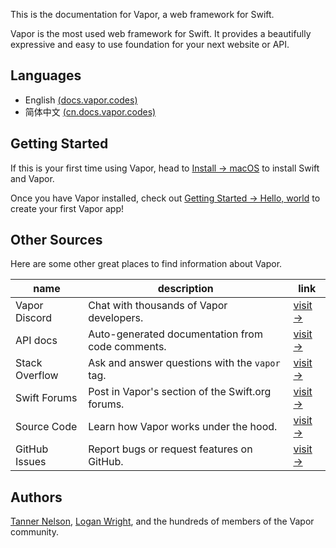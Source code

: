 This is the documentation for Vapor, a web framework for Swift.

Vapor is the most used web framework for Swift. It provides a beautifully expressive and easy to use foundation for your next website or API.

## Languages

- English [(docs.vapor.codes)](https://docs.vapor.codes)
- 简体中文 [(cn.docs.vapor.codes)](https://cn.docs.vapor.codes)

## Getting Started

If this is your first time using Vapor, head to [Install → macOS](install/macos.md) to install Swift and Vapor.

Once you have Vapor installed, check out [Getting Started → Hello, world](hello-world.md) to create your first Vapor app!

## Other Sources

Here are some other great places to find information about Vapor.

| name           | description                                      | link                                                            |
|----------------|--------------------------------------------------|-----------------------------------------------------------------|
| Vapor Discord  | Chat with thousands of Vapor developers.         | [visit &rarr;](https://vapor.team)                               |
| API docs       | Auto-generated documentation from code comments. | [visit &rarr;](https://api.vapor.codes)                          |
| Stack Overflow | Ask and answer questions with the `vapor` tag.   | [visit &rarr;](https://stackoverflow.com/questions/tagged/vapor) |
| Swift Forums  | Post in Vapor's section of the Swift.org forums.  | [visit &rarr;](https://forums.swift.org/c/related-projects/vapor)           |
| Source Code    | Learn how Vapor works under the hood.            | [visit &rarr;](https://github.com/vapor/vapor)                  |
| GitHub Issues  | Report bugs or request features on GitHub.       | [visit &rarr;](https://github.com/vapor/vapor/issues)           |


## Authors

[Tanner Nelson](mailto:tanner@vapor.codes), [Logan Wright](mailto:logan@vapor.codes), and the hundreds of members of the Vapor community.
